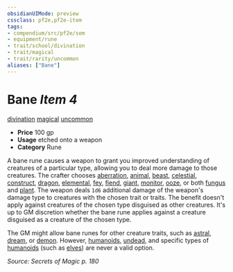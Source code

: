 ```yaml
---
obsidianUIMode: preview
cssclass: pf2e,pf2e-item
tags:
- compendium/src/pf2e/som
- equipment/rune
- trait/school/divination
- trait/magical
- trait/rarity/uncommon
aliases: ["Bane"]
---
```

# Bane *Item 4*  
[divination](divination.md)  [magical](magical.md)  [uncommon](uncommon.md)  

- **Price** 100 gp
- **Usage** etched onto a weapon
- **Category** Rune

A bane rune causes a weapon to grant you improved understanding of creatures of a particular type, allowing you to deal more damage to those creatures. The crafter chooses [aberration](aberration.md), [animal](animal.md), [beast](beast.md), [celestial](celestial.md), [construct](construct.md), [dragon](dragon.md), [elemental](elemental.md), [fey](fey.md), [fiend](fiend.md), [giant](giant.md), [monitor](monitor.md), [ooze](ooze.md), or both [fungus](fungus-b1.md) and [plant](plant.md). The weapon deals `1d6` additional damage of the weapon's damage type to creatures with the chosen trait or traits. The benefit doesn't apply against creatures of the chosen type disguised as other creatures. It's up to GM discretion whether the bane rune applies against a creature disguised as a creature of the chosen type.

The GM might allow bane runes for other creature traits, such as [astral](astral-b1.md), [dream](dream-b2.md), or [demon](demon.md). However, [humanoids](humanoid.md), [undead](undead.md), and specific types of [humanoids](humanoid.md) (such as [elves](elf.md)) are never a valid option.

*Source: Secrets of Magic p. 180*